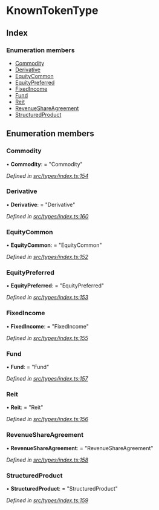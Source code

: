 # KnownTokenType

## Index

### Enumeration members

* [Commodity](knowntokentype.md#commodity)
* [Derivative](knowntokentype.md#derivative)
* [EquityCommon](knowntokentype.md#equitycommon)
* [EquityPreferred](knowntokentype.md#equitypreferred)
* [FixedIncome](knowntokentype.md#fixedincome)
* [Fund](knowntokentype.md#fund)
* [Reit](knowntokentype.md#reit)
* [RevenueShareAgreement](knowntokentype.md#revenueshareagreement)
* [StructuredProduct](knowntokentype.md#structuredproduct)

## Enumeration members

### Commodity

• **Commodity**: = "Commodity"

_Defined in_ [_src/types/index.ts:154_](https://github.com/PolymathNetwork/polymesh-sdk/blob/5b409784/src/types/index.ts#L154)

### Derivative

• **Derivative**: = "Derivative"

_Defined in_ [_src/types/index.ts:160_](https://github.com/PolymathNetwork/polymesh-sdk/blob/5b409784/src/types/index.ts#L160)

### EquityCommon

• **EquityCommon**: = "EquityCommon"

_Defined in_ [_src/types/index.ts:152_](https://github.com/PolymathNetwork/polymesh-sdk/blob/5b409784/src/types/index.ts#L152)

### EquityPreferred

• **EquityPreferred**: = "EquityPreferred"

_Defined in_ [_src/types/index.ts:153_](https://github.com/PolymathNetwork/polymesh-sdk/blob/5b409784/src/types/index.ts#L153)

### FixedIncome

• **FixedIncome**: = "FixedIncome"

_Defined in_ [_src/types/index.ts:155_](https://github.com/PolymathNetwork/polymesh-sdk/blob/5b409784/src/types/index.ts#L155)

### Fund

• **Fund**: = "Fund"

_Defined in_ [_src/types/index.ts:157_](https://github.com/PolymathNetwork/polymesh-sdk/blob/5b409784/src/types/index.ts#L157)

### Reit

• **Reit**: = "Reit"

_Defined in_ [_src/types/index.ts:156_](https://github.com/PolymathNetwork/polymesh-sdk/blob/5b409784/src/types/index.ts#L156)

### RevenueShareAgreement

• **RevenueShareAgreement**: = "RevenueShareAgreement"

_Defined in_ [_src/types/index.ts:158_](https://github.com/PolymathNetwork/polymesh-sdk/blob/5b409784/src/types/index.ts#L158)

### StructuredProduct

• **StructuredProduct**: = "StructuredProduct"

_Defined in_ [_src/types/index.ts:159_](https://github.com/PolymathNetwork/polymesh-sdk/blob/5b409784/src/types/index.ts#L159)

